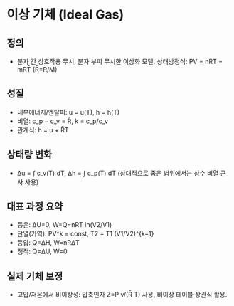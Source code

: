 # 이상 기체 (Ideal Gas)

## 정의
- 분자 간 상호작용 무시, 분자 부피 무시한 이상화 모델. 상태방정식: PV = nRT = mRT̄ (R̄=R/M)

## 성질
- 내부에너지/엔탈피: u = u(T), h = h(T)
- 비열: c_p − c_v = R̄, k = c_p/c_v
- 관계식: h = u + R̄T

## 상태량 변화
- Δu = ∫ c_v(T) dT, Δh = ∫ c_p(T) dT (상대적으로 좁은 범위에서는 상수 비열 근사 사용)

## 대표 과정 요약
- 등온: ΔU=0, W=Q=nRT ln(V2/V1)
- 단열(가역): PV^k = const, T2 = T1 (V1/V2)^{k−1}
- 등압: Q=ΔH, W=nRΔT
- 정적: Q=ΔU, W=0

## 실제 기체 보정
- 고압/저온에서 비이상성: 압축인자 Z=P v/(R̄ T) 사용, 비이상 테이블·상관식 활용.

